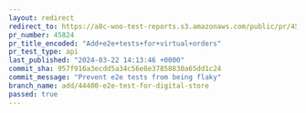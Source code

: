 ```yaml
---
layout: redirect
redirect_to: https://a8c-woo-test-reports.s3.amazonaws.com/public/pr/45824/api/index.html
pr_number: 45824
pr_title_encoded: "Add+e2e+tests+for+virtual+orders"
pr_test_type: api
last_published: "2024-03-22 14:13:46 +0000"
commit_sha: 957f916a3ecdd5a34c56e8e37858830a65dd1c24
commit_message: "Prevent e2e tests from being flaky"
branch_name: add/44400-e2e-test-for-digital-store
passed: true
---
```

